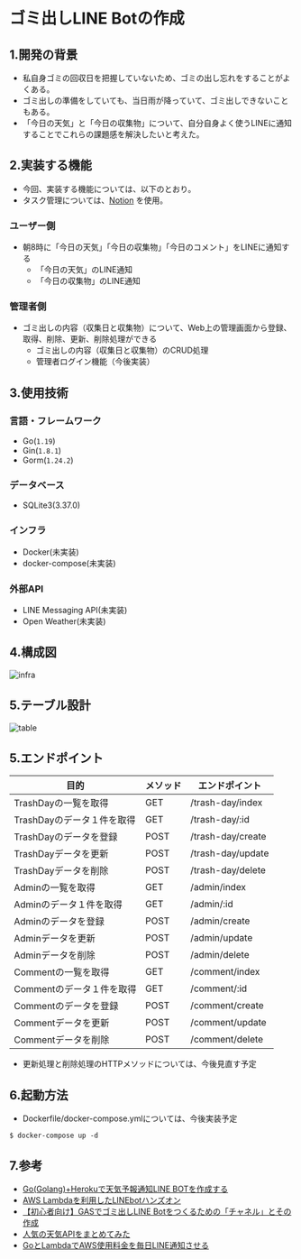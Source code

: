# ゴミ出しLINE Botの作成

## 1.開発の背景
- 私自身ゴミの回収日を把握していないため、ゴミの出し忘れをすることがよくある。
- ゴミ出しの準備をしていても、当日雨が降っていて、ゴミ出しできないこともある。
- 「今日の天気」と「今日の収集物」について、自分自身よく使うLINEに通知することでこれらの課題感を解決したいと考えた。

## 2.実装する機能
- 今回、実装する機能については、以下のとおり。
- タスク管理については、[Notion](https://separate-decade-f0a.notion.site/382acc6839c348c9a10b9041d163b33c?v=1352c1b85d8544789e0ffad9c0e6524d) を使用。

### ユーザー側
- 朝8時に「今日の天気」「今日の収集物」「今日のコメント」をLINEに通知する
    - 「今日の天気」のLINE通知
    - 「今日の収集物」のLINE通知

### 管理者側
- ゴミ出しの内容（収集日と収集物）について、Web上の管理画面から登録、取得、削除、更新、削除処理ができる
    - ゴミ出しの内容（収集日と収集物）のCRUD処理
    - 管理者ログイン機能（今後実装）

## 3.使用技術
### 言語・フレームワーク
- Go(`1.19`)
- Gin(`1.8.1`)
- Gorm(`1.24.2`)

### データベース
- SQLite3(3.37.0)

### インフラ
- Docker(未実装)
- docker-compose(未実装)

### 外部API
- LINE Messaging API(未実装)
- Open Weather(未実装)

## 4.構成図
![infra](https://user-images.githubusercontent.com/24619682/206127178-5a89428a-1cd3-48e0-8fb3-79ea2feaf273.png)

## 5.テーブル設計
![table](https://user-images.githubusercontent.com/24619682/206127671-2926b827-69eb-4208-badb-3bb74b4810c3.png)

## 5.エンドポイント
| 目的                       | メソッド | エンドポイント    | 
| -------------------------- | -------- | ----------------- | 
| TrashDayの一覧を取得       | GET      | /trash-day/index  | 
| TrashDayのデータ１件を取得 | GET      | /trash-day/:id    | 
| TrashDayのデータを登録     | POST     | /trash-day/create | 
| TrashDayデータを更新       | POST     | /trash-day/update | 
| TrashDayデータを削除       | POST     | /trash-day/delete | 
| Adminの一覧を取得          | GET      | /admin/index     | 
| Adminのデータ１件を取得    | GET      | /admin/:id        | 
| Adminのデータを登録        | POST     | /admin/create     | 
| Adminデータを更新          | POST     | /admin/update     | 
| Adminデータを削除          | POST     | /admin/delete     | 
| Commentの一覧を取得        | GET      | /comment/index    | 
| Commentのデータ１件を取得  | GET      | /comment/:id      | 
| Commentのデータを登録      | POST     | /comment/create   | 
| Commentデータを更新        | POST     | /comment/update   | 
| Commentデータを削除        | POST     | /comment/delete   | 
- 更新処理と削除処理のHTTPメソッドについては、今後見直す予定

## 6.起動方法
- Dockerfile/docker-compose.ymlについては、今後実装予定
```
$ docker-compose up -d
```

## 7.参考
- [Go(Golang)+Herokuで天気予報通知LINE BOTを作成する](https://qiita.com/yuki_0920/items/cbdbd5220a6a8b4eef19)
- [AWS Lambdaを利用したLINEbotハンズオン](https://cloud5.jp/aws-lambda_line-api/)
- [【初心者向け】GASでゴミ出しLINE Botをつくるための「チャネル」とその作成](https://tonari-it.com/gas-line-bot-create-channel/)
- [人気の天気APIをまとめてみた](https://qiita.com/cnakano/items/ff3fd90f685f4ca363cc)
- [GoとLambdaでAWS使用料金を毎日LINE通知させる](https://qiita.com/yu9penguin/items/8657069a5d270d3c4c9c)